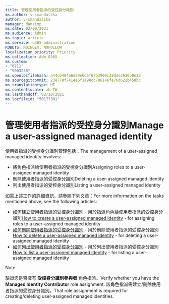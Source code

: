 ```yaml
---
title: 管理使用者指派的受控身分識別
ms.author: v-smandalika
author: v-smandalika
manager: dansimp
ms.date: 02/09/2021
ms.audience: Admin
ms.topic: article
ms.service: o365-administration
ROBOTS: NOINDEX, NOFOLLOW
localization_priority: Priority
ms.collection: Adm_O365
ms.custom:
- "8211"
- "9003230"
ms.openlocfilehash: a44cb484b6d89e6d5f67b2900c38dde3610b0e23
ms.sourcegitcommit: 23e778f7414e5f1a98cc786146fe76d622b458bc
ms.translationtype: HT
ms.contentlocale: zh-TW
ms.lasthandoff: 02/10/2021
ms.locfileid: "50177301"
---
```

# <a name="manage-a-user-assigned-managed-identity"></a><span data-ttu-id="1b0a6-102">管理使用者指派的受控身分識別</span><span class="sxs-lookup"><span data-stu-id="1b0a6-102">Manage a user-assigned managed identity</span></span>

<span data-ttu-id="1b0a6-103">使用者指派的受控身分識別管理包括：</span><span class="sxs-lookup"><span data-stu-id="1b0a6-103">The management of a user-assigned managed identity involves:</span></span>

- <span data-ttu-id="1b0a6-104">將角色指派給使用者指派的受控身分識別</span><span class="sxs-lookup"><span data-stu-id="1b0a6-104">Assigning roles to a user-assigned managed identity</span></span>
- <span data-ttu-id="1b0a6-105">刪除使用者指派的受控身分識別</span><span class="sxs-lookup"><span data-stu-id="1b0a6-105">Deleting a user-assigned managed identity</span></span>
- <span data-ttu-id="1b0a6-106">列出使用者指派的受控身分識別</span><span class="sxs-lookup"><span data-stu-id="1b0a6-106">Listing a user-assigned managed identity</span></span>

<span data-ttu-id="1b0a6-107">如需上述工作的詳細資訊，請參閱下列文章：</span><span class="sxs-lookup"><span data-stu-id="1b0a6-107">For more information on the tasks mentioned above, see the following articles:</span></span>

- <span data-ttu-id="1b0a6-108">[如何建立使用者指派的受控身分識別](https://docs.microsoft.com/azure/active-directory/managed-identities-azure-resources/how-to-manage-ua-identity-portal) - 用於指派角色給使用者指派的受控身分識別</span><span class="sxs-lookup"><span data-stu-id="1b0a6-108">[How to create a user-assigned managed identity](https://docs.microsoft.com/azure/active-directory/managed-identities-azure-resources/how-to-manage-ua-identity-portal) - for assigning roles to a user-assigned managed identity</span></span>
- <span data-ttu-id="1b0a6-109">[如何刪除使用者指派的受控身分識別](https://docs.microsoft.com/azure/active-directory/managed-identities-azure-resources/how-to-manage-ua-identity-portal) - 用於刪除使用者指派的受控身分識別</span><span class="sxs-lookup"><span data-stu-id="1b0a6-109">[How to delete a user-assigned managed identity](https://docs.microsoft.com/azure/active-directory/managed-identities-azure-resources/how-to-manage-ua-identity-portal) - for deleting a user-assigned managed identity</span></span>
- <span data-ttu-id="1b0a6-110">[如何列出使用者指派的受控身分識別](https://docs.microsoft.com/azure/active-directory/managed-identities-azure-resources/how-to-manage-ua-identity-portal) - 用於列出使用者指派的受控身分識別</span><span class="sxs-lookup"><span data-stu-id="1b0a6-110">[How to list a user-assigned managed identity](https://docs.microsoft.com/azure/active-directory/managed-identities-azure-resources/how-to-manage-ua-identity-portal) - for listing a user-assigned managed identity</span></span>

> [!NOTE]
> <span data-ttu-id="1b0a6-111">驗證您是否擁有 **受控身分識別參與者** 角色指派。</span><span class="sxs-lookup"><span data-stu-id="1b0a6-111">Verify whether you have the **Managed Identity Contributor** role assignment.</span></span> <span data-ttu-id="1b0a6-112">該角色指派需建立/刪除使用者指派的受控身分識別。</span><span class="sxs-lookup"><span data-stu-id="1b0a6-112">That role assignment is required for creating/deleting user-assigned managed identities.</span></span>
